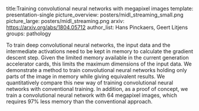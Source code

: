 title:Training convolutional neural networks with megapixel images
template: presentation-single
picture_overview: posters/midl_streaming_small.png
picture_large: posters/midl_streaming.png
arxiv: https://arxiv.org/abs/1804.05712
author_list: Hans Pinckaers, Geert Litjens
groups: pathology

To train deep convolutional neural networks, the input data and the intermediate activations need to be kept in memory to calculate the gradient descent step. Given the limited memory available in the current generation accelerator cards, this limits the maximum dimensions of the input data. We demonstrate a method to train convolutional neural networks holding only parts of the image in memory while giving equivalent results. We quantitatively compare this new way of training convolutional neural networks with conventional training. In addition, as a proof of concept, we train a convolutional neural network with 64 megapixel images, which requires 97% less memory than the conventional approach.
